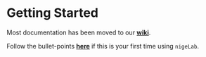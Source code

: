 # Getting Started #

Most documentation has been moved to our **[wiki](https://github.com/m053m716/ePhys_packages/wiki)**.

Follow the bullet-points **[here](https://github.com/m053m716/ePhys_packages/wiki/Home_Startup)** if this is your first time using `nigeLab`.